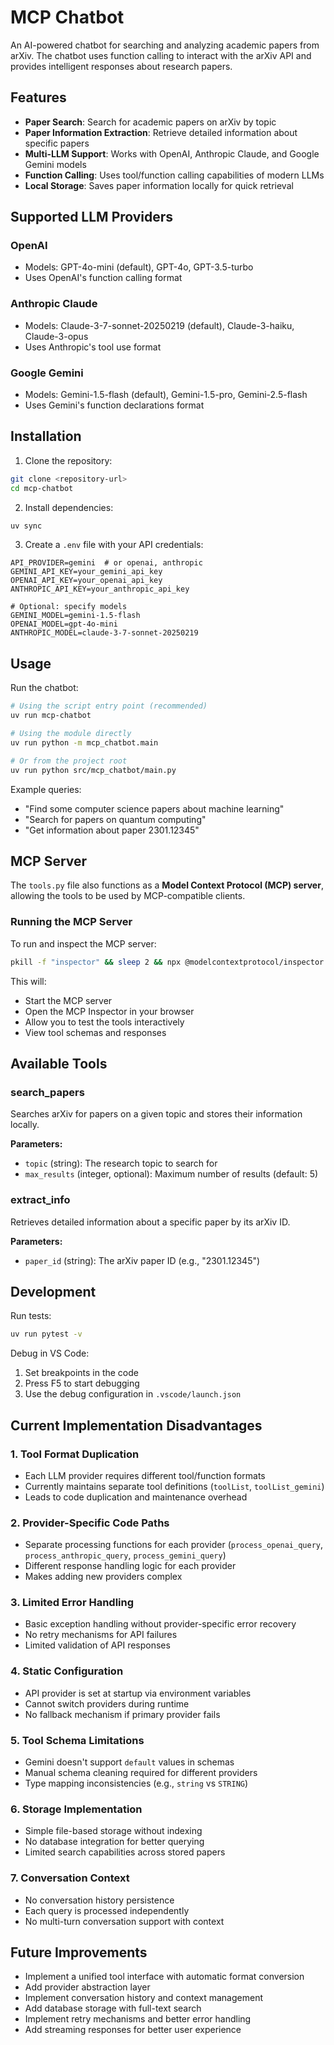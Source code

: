 # MCP Chatbot

An AI-powered chatbot for searching and analyzing academic papers from arXiv. The chatbot uses function calling to interact with the arXiv API and provides intelligent responses about research papers.

## Features

- **Paper Search**: Search for academic papers on arXiv by topic
- **Paper Information Extraction**: Retrieve detailed information about specific papers
- **Multi-LLM Support**: Works with OpenAI, Anthropic Claude, and Google Gemini models
- **Function Calling**: Uses tool/function calling capabilities of modern LLMs
- **Local Storage**: Saves paper information locally for quick retrieval

## Supported LLM Providers

### OpenAI
- Models: GPT-4o-mini (default), GPT-4o, GPT-3.5-turbo
- Uses OpenAI's function calling format

### Anthropic Claude
- Models: Claude-3-7-sonnet-20250219 (default), Claude-3-haiku, Claude-3-opus
- Uses Anthropic's tool use format

### Google Gemini
- Models: Gemini-1.5-flash (default), Gemini-1.5-pro, Gemini-2.5-flash
- Uses Gemini's function declarations format

## Installation

1. Clone the repository:
```bash
git clone <repository-url>
cd mcp-chatbot
```

2. Install dependencies:
```bash
uv sync
```

3. Create a `.env` file with your API credentials:
```env
API_PROVIDER=gemini  # or openai, anthropic
GEMINI_API_KEY=your_gemini_api_key
OPENAI_API_KEY=your_openai_api_key
ANTHROPIC_API_KEY=your_anthropic_api_key

# Optional: specify models
GEMINI_MODEL=gemini-1.5-flash
OPENAI_MODEL=gpt-4o-mini
ANTHROPIC_MODEL=claude-3-7-sonnet-20250219
```

## Usage

Run the chatbot:
```bash
# Using the script entry point (recommended)
uv run mcp-chatbot

# Using the module directly
uv run python -m mcp_chatbot.main

# Or from the project root
uv run python src/mcp_chatbot/main.py

```

Example queries:
- "Find some computer science papers about machine learning"
- "Search for papers on quantum computing"
- "Get information about paper 2301.12345"

## MCP Server

The `tools.py` file also functions as a **Model Context Protocol (MCP) server**, allowing the tools to be used by MCP-compatible clients.

### Running the MCP Server

To run and inspect the MCP server:

```bash
pkill -f "inspector" && sleep 2 && npx @modelcontextprotocol/inspector uv run python -m mcp_chatbot.tools
```

This will:
- Start the MCP server
- Open the MCP Inspector in your browser
- Allow you to test the tools interactively
- View tool schemas and responses

## Available Tools

### search_papers
Searches arXiv for papers on a given topic and stores their information locally.

**Parameters:**
- `topic` (string): The research topic to search for
- `max_results` (integer, optional): Maximum number of results (default: 5)

### extract_info
Retrieves detailed information about a specific paper by its arXiv ID.

**Parameters:**
- `paper_id` (string): The arXiv paper ID (e.g., "2301.12345")

## Development

Run tests:
```bash
uv run pytest -v
```

Debug in VS Code:
1. Set breakpoints in the code
2. Press F5 to start debugging
3. Use the debug configuration in `.vscode/launch.json`

## Current Implementation Disadvantages

### 1. **Tool Format Duplication**
- Each LLM provider requires different tool/function formats
- Currently maintains separate tool definitions (`toolList`, `toolList_gemini`)
- Leads to code duplication and maintenance overhead

### 2. **Provider-Specific Code Paths**
- Separate processing functions for each provider (`process_openai_query`, `process_anthropic_query`, `process_gemini_query`)
- Different response handling logic for each provider
- Makes adding new providers complex

### 3. **Limited Error Handling**
- Basic exception handling without provider-specific error recovery
- No retry mechanisms for API failures
- Limited validation of API responses

### 4. **Static Configuration**
- API provider is set at startup via environment variables
- Cannot switch providers during runtime
- No fallback mechanism if primary provider fails

### 5. **Tool Schema Limitations**
- Gemini doesn't support `default` values in schemas
- Manual schema cleaning required for different providers
- Type mapping inconsistencies (e.g., `string` vs `STRING`)

### 6. **Storage Implementation**
- Simple file-based storage without indexing
- No database integration for better querying
- Limited search capabilities across stored papers

### 7. **Conversation Context**
- No conversation history persistence
- Each query is processed independently
- No multi-turn conversation support with context

## Future Improvements

- Implement a unified tool interface with automatic format conversion
- Add provider abstraction layer
- Implement conversation history and context management
- Add database storage with full-text search
- Implement retry mechanisms and better error handling
- Add streaming responses for better user experience